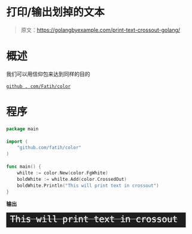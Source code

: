 # 打印/输出划掉的文本

> 原文：<https://golangbyexample.com/print-text-crossout-golang/>

# **概述**

我们可以用信仰包来达到同样的目的

[`github . com/Fatih/color`](https://github.com/fatih/color)

# **程序**

```go
package main

import (
	"github.com/fatih/color"
)

func main() {
	whilte := color.New(color.FgWhite)
	boldWhite := whilte.Add(color.CrossedOut)
	boldWhite.Println("This will print text in crossout")
}
```

**输出**

![](img/12f7cb1df58a4a34263e258c0b035cd1.png)

